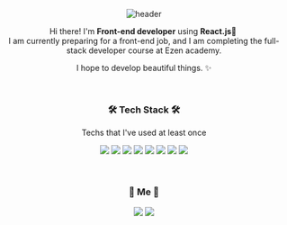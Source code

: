 <div align=center>

![header](https://capsule-render.vercel.app/api?type=soft&color=f8bbd0&height=150&section=header&text=SeulgiLee&fontSize=70&animation=twinkling&fontColor=FFFFFF)
</br>

<p>
  Hi there! I'm <b>Front-end developer</b> using <b>React.js👋&nbsp;</b>
<br/>
  I am currently preparing for a front-end job, and I am completing the full-stack developer course at Ezen academy.<br/>
  <p>I hope to develop beautiful things. ✨</p>
</p>
<br/>


### 🛠 Tech Stack 🛠
<p>Techs that I've used at least once</p>
<p align="center" display="inline-block">
<img src="https://img.shields.io/badge/React-61DAFB?style=flat-square&logo=React&logoColor=white"/>
<img src="https://img.shields.io/badge/javascript-F7DF1E?style=flat-square&logo=JavaScript&logoColor=white">
<img src="https://img.shields.io/badge/html-E34F26?style=flat-square&logo=html5&logoColor=white">
<img src="https://img.shields.io/badge/css-1572B6?style=flat-square&logo=css3&logoColor=white">
<img src="https://img.shields.io/badge/bootstrap-7952B3?style=flat-square&logo=bootstrap&logoColor=white">
 <img src="https://img.shields.io/badge/Java-007396?style=flat-square&logo=java&logoColor=white">
    <img src="https://img.shields.io/badge/Spring-6DB33F?style=flat-square&logo=Spring&logoColor=white">
    <img src="https://img.shields.io/badge/mysql-4479A1?style=flat-square&logo=mysql&logoColor=white">
</p>
</br>

### 🌷 Me 🌷
<p>
  <a href="mailto:dev.seulkii@gmail.com" target="_blank"><img src="https://img.shields.io/badge/dev.seulkii@gmail.com-EA4335?style=flat-square&logo=gmail&logoColor=white"/></a>
<a href="https://www.linkedin.com/in/seulki-olivia-lee-abb977152/" target="_blank"><img src="https://img.shields.io/badge/Seulk(Olivia)iLee-0A66C2?style=flat-square&logo=Linkedin&logoColor=white"/></a>
</p>


</div>
